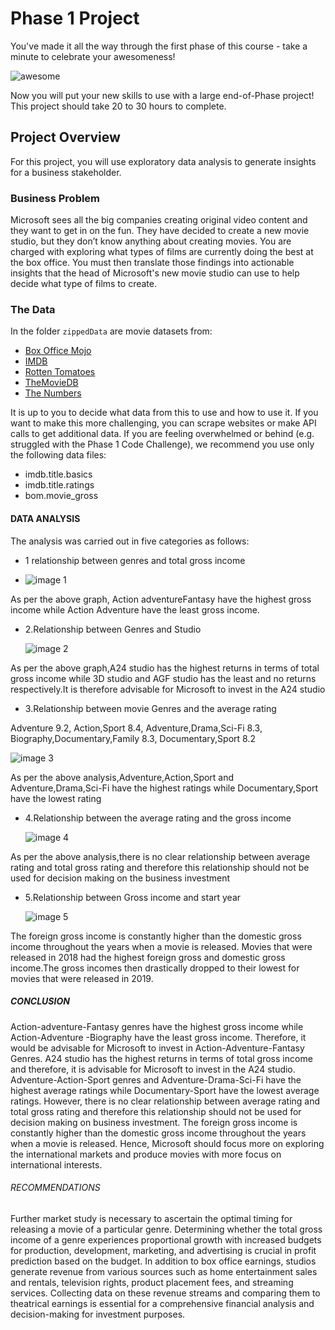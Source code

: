 # Phase 1 Project

You've made it all the way through the first phase of this course - take a minute to celebrate your awesomeness!

![awesome](https://raw.githubusercontent.com/learn-co-curriculum/dsc-phase-1-project/master/awesome.gif)

Now you will put your new skills to use with a large end-of-Phase project! This project should take 20 to 30 hours to complete.

## Project Overview

For this project, you will use exploratory data analysis to generate insights for a business stakeholder.

### Business Problem

Microsoft sees all the big companies creating original video content and they want to get in on the fun. They have decided to create a new movie studio, but they don’t know anything about creating movies. You are charged with exploring what types of films are currently doing the best at the box office. You must then translate those findings into actionable insights that the head of Microsoft's new movie studio can use to help decide what type of films to create.

### The Data

In the folder `zippedData` are movie datasets from:

* [Box Office Mojo](https://www.boxofficemojo.com/)
* [IMDB](https://www.imdb.com/)
* [Rotten Tomatoes](https://www.rottentomatoes.com/)
* [TheMovieDB](https://www.themoviedb.org/)
* [The Numbers](https://www.the-numbers.com/)

It is up to you to decide what data from this to use and how to use it. If you want to make this more challenging, you can scrape websites or make API calls to get additional data. If you are feeling overwhelmed or behind (e.g. struggled with the Phase 1 Code Challenge), we recommend you use only the following data files:

* imdb.title.basics
* imdb.title.ratings
* bom.movie_gross
#### DATA ANALYSIS
The analysis was carried out in five categories as follows:
* 1 relationship between genres and total gross income
  
* ![image 1](https://github.com/elizabethnyambura/Elizabeth-Nyambura-Phase-1-project/assets/136367890/3599e9a0-42c9-469f-b86e-caf8e7fcefc3)
  
As per the above graph, Action adventureFantasy have the highest gross income while Action Adventure  have the least gross income.

* 2.Relationship between Genres and Studio
  
  ![image 2](https://github.com/elizabethnyambura/Elizabeth-Nyambura-Phase-1-project/assets/136367890/355b2c64-29b4-4db2-afc4-92a1e2e1d9f2)
  
As per the above graph,A24 studio has the highest returns in terms of total gross income while 3D studio and AGF studio has the least and no returns respectively.It is therefore advisable for Microsoft to invest in the A24 studio
* 3.Relationship between movie Genres and the average rating

  
Adventure                       9.2,
Action,Sport                    8.4,
Adventure,Drama,Sci-Fi          8.3,
Biography,Documentary,Family    8.3,
Documentary,Sport               8.2

  
  ![image 3](https://github.com/elizabethnyambura/Elizabeth-Nyambura-Phase-1-project/assets/136367890/8cdc40a6-a80b-451e-bd4f-110022d04c6d)
  
As per the above analysis,Adventure,Action,Sport and Adventure,Drama,Sci-Fi have the highest ratings while Documentary,Sport have the lowest rating

* 4.Relationship between the average rating and the gross income

    ![image 4](https://github.com/elizabethnyambura/Elizabeth-Nyambura-Phase-1-project/assets/136367890/9db08722-6238-4679-9566-6ef4f8e7d316)
  
As per the above analysis,there is no clear relationship between average rating and total gross rating and therefore this relationship should not be used for decision making on the business investment

* 5.Relationship between Gross income and start year
  
  ![image 5](https://github.com/elizabethnyambura/Elizabeth-Nyambura-Phase-1-project/assets/136367890/79821cda-48c0-4e04-b65a-668d084591e3)
  
The foreign gross income is constantly higher than the domestic gross income throughout the years when a movie is released. Movies that were released in 2018 had the highest foreign gross and domestic gross income.The gross incomes then drastically dropped to their lowest for movies that were released in 2019.

##### CONCLUSION
Action-adventure-Fantasy genres have the highest gross income while Action-Adventure -Biography have the least gross income. Therefore, it would be advisable for Microsoft to invest in Action-Adventure-Fantasy Genres. A24 studio has the highest returns in terms of total gross income and therefore, it is advisable for Microsoft to invest in the A24 studio. Adventure-Action-Sport genres and Adventure-Drama-Sci-Fi have the highest average ratings while Documentary-Sport have the lowest average ratings. However, there is no clear relationship between average rating and total gross rating and therefore this relationship should not be used for decision making on business investment. The foreign gross income is constantly higher than the domestic gross income throughout the years when a movie is released. Hence, Microsoft should focus more on exploring the international markets and produce movies with more focus on international interests.

###### RECOMMENDATIONS
Further market study is necessary to ascertain the optimal timing for releasing a movie of a particular genre. Determining whether the total gross income of a genre experiences proportional growth with increased budgets for production, development, marketing, and advertising is crucial in profit prediction based on the budget. In addition to box office earnings, studios generate revenue from various sources such as home entertainment sales and rentals, television rights, product placement fees, and streaming services. Collecting data on these revenue streams and comparing them to theatrical earnings is essential for a comprehensive financial analysis and decision-making for investment purposes.
